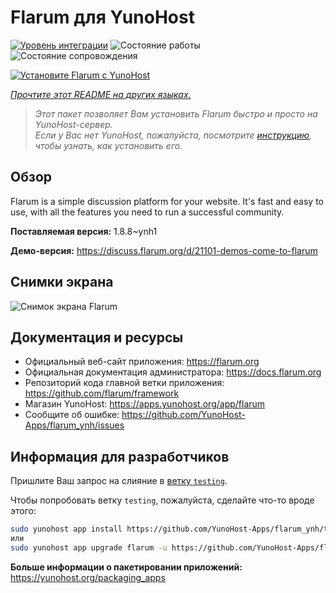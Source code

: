 <!--
Важно: этот README был автоматически сгенерирован <https://github.com/YunoHost/apps/tree/master/tools/readme_generator>
Он НЕ ДОЛЖЕН редактироваться вручную.
-->

# Flarum для YunoHost

[![Уровень интеграции](https://dash.yunohost.org/integration/flarum.svg)](https://ci-apps.yunohost.org/ci/apps/flarum/) ![Состояние работы](https://ci-apps.yunohost.org/ci/badges/flarum.status.svg) ![Состояние сопровождения](https://ci-apps.yunohost.org/ci/badges/flarum.maintain.svg)

[![Установите Flarum с YunoHost](https://install-app.yunohost.org/install-with-yunohost.svg)](https://install-app.yunohost.org/?app=flarum)

*[Прочтите этот README на других языках.](./ALL_README.md)*

> *Этот пакет позволяет Вам установить Flarum быстро и просто на YunoHost-сервер.*  
> *Если у Вас нет YunoHost, пожалуйста, посмотрите [инструкцию](https://yunohost.org/install), чтобы узнать, как установить его.*

## Обзор

Flarum is a simple discussion platform for your website. It's fast and easy to use, with all the features you need to run a successful community.

**Поставляемая версия:** 1.8.8~ynh1

**Демо-версия:** <https://discuss.flarum.org/d/21101-demos-come-to-flarum>

## Снимки экрана

![Снимок экрана Flarum](./doc/screenshots/beta16.jpg)

## Документация и ресурсы

- Официальный веб-сайт приложения: <https://flarum.org>
- Официальная документация администратора: <https://docs.flarum.org>
- Репозиторий кода главной ветки приложения: <https://github.com/flarum/framework>
- Магазин YunoHost: <https://apps.yunohost.org/app/flarum>
- Сообщите об ошибке: <https://github.com/YunoHost-Apps/flarum_ynh/issues>

## Информация для разработчиков

Пришлите Ваш запрос на слияние в [ветку `testing`](https://github.com/YunoHost-Apps/flarum_ynh/tree/testing).

Чтобы попробовать ветку `testing`, пожалуйста, сделайте что-то вроде этого:

```bash
sudo yunohost app install https://github.com/YunoHost-Apps/flarum_ynh/tree/testing --debug
или
sudo yunohost app upgrade flarum -u https://github.com/YunoHost-Apps/flarum_ynh/tree/testing --debug
```

**Больше информации о пакетировании приложений:** <https://yunohost.org/packaging_apps>
